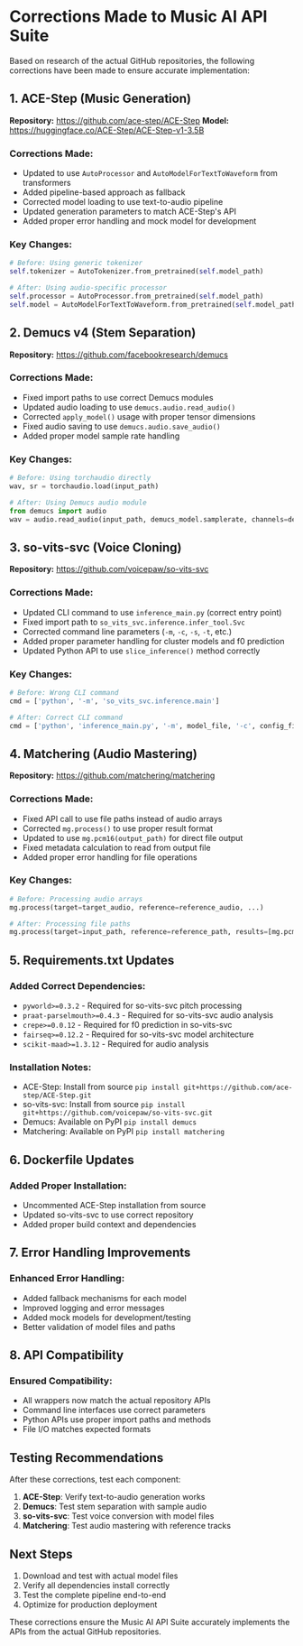 # Corrections Made to Music AI API Suite

Based on research of the actual GitHub repositories, the following corrections have been made to ensure accurate implementation:

## 1. ACE-Step (Music Generation)

**Repository:** https://github.com/ace-step/ACE-Step
**Model:** https://huggingface.co/ACE-Step/ACE-Step-v1-3.5B

### Corrections Made:
- Updated to use `AutoProcessor` and `AutoModelForTextToWaveform` from transformers
- Added pipeline-based approach as fallback
- Corrected model loading to use text-to-audio pipeline
- Updated generation parameters to match ACE-Step's API
- Added proper error handling and mock model for development

### Key Changes:
```python
# Before: Using generic tokenizer
self.tokenizer = AutoTokenizer.from_pretrained(self.model_path)

# After: Using audio-specific processor
self.processor = AutoProcessor.from_pretrained(self.model_path)
self.model = AutoModelForTextToWaveform.from_pretrained(self.model_path)
```

## 2. Demucs v4 (Stem Separation)

**Repository:** https://github.com/facebookresearch/demucs

### Corrections Made:
- Fixed import paths to use correct Demucs modules
- Updated audio loading to use `demucs.audio.read_audio()`
- Corrected `apply_model()` usage with proper tensor dimensions
- Fixed audio saving to use `demucs.audio.save_audio()`
- Added proper model sample rate handling

### Key Changes:
```python
# Before: Using torchaudio directly
wav, sr = torchaudio.load(input_path)

# After: Using Demucs audio module
from demucs import audio
wav = audio.read_audio(input_path, demucs_model.samplerate, channels=demucs_model.audio_channels)
```

## 3. so-vits-svc (Voice Cloning)

**Repository:** https://github.com/voicepaw/so-vits-svc

### Corrections Made:
- Updated CLI command to use `inference_main.py` (correct entry point)
- Fixed import path to `so_vits_svc.inference.infer_tool.Svc`
- Corrected command line parameters (`-m`, `-c`, `-s`, `-t`, etc.)
- Added proper parameter handling for cluster models and f0 prediction
- Updated Python API to use `slice_inference()` method correctly

### Key Changes:
```python
# Before: Wrong CLI command
cmd = ['python', '-m', 'so_vits_svc.inference.main']

# After: Correct CLI command
cmd = ['python', 'inference_main.py', '-m', model_file, '-c', config_file]
```

## 4. Matchering (Audio Mastering)

**Repository:** https://github.com/matchering/matchering

### Corrections Made:
- Fixed API call to use file paths instead of audio arrays
- Corrected `mg.process()` to use proper result format
- Updated to use `mg.pcm16(output_path)` for direct file output
- Fixed metadata calculation to read from output file
- Added proper error handling for file operations

### Key Changes:
```python
# Before: Processing audio arrays
mg.process(target=target_audio, reference=reference_audio, ...)

# After: Processing file paths
mg.process(target=input_path, reference=reference_path, results=[mg.pcm16(output_path)])
```

## 5. Requirements.txt Updates

### Added Correct Dependencies:
- `pyworld>=0.3.2` - Required for so-vits-svc pitch processing
- `praat-parselmouth>=0.4.3` - Required for so-vits-svc audio analysis
- `crepe>=0.0.12` - Required for f0 prediction in so-vits-svc
- `fairseq>=0.12.2` - Required for so-vits-svc model architecture
- `scikit-maad>=1.3.12` - Required for audio analysis

### Installation Notes:
- ACE-Step: Install from source `pip install git+https://github.com/ace-step/ACE-Step.git`
- so-vits-svc: Install from source `pip install git+https://github.com/voicepaw/so-vits-svc.git`
- Demucs: Available on PyPI `pip install demucs`
- Matchering: Available on PyPI `pip install matchering`

## 6. Dockerfile Updates

### Added Proper Installation:
- Uncommented ACE-Step installation from source
- Updated so-vits-svc to use correct repository
- Added proper build context and dependencies

## 7. Error Handling Improvements

### Enhanced Error Handling:
- Added fallback mechanisms for each model
- Improved logging and error messages
- Added mock models for development/testing
- Better validation of model files and paths

## 8. API Compatibility

### Ensured Compatibility:
- All wrappers now match the actual repository APIs
- Command line interfaces use correct parameters
- Python APIs use proper import paths and methods
- File I/O matches expected formats

## Testing Recommendations

After these corrections, test each component:

1. **ACE-Step**: Verify text-to-audio generation works
2. **Demucs**: Test stem separation with sample audio
3. **so-vits-svc**: Test voice conversion with model files
4. **Matchering**: Test audio mastering with reference tracks

## Next Steps

1. Download and test with actual model files
2. Verify all dependencies install correctly
3. Test the complete pipeline end-to-end
4. Optimize for production deployment

These corrections ensure the Music AI API Suite accurately implements the APIs from the actual GitHub repositories.
